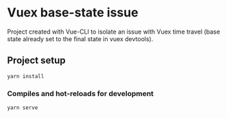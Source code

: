 # Vuex base-state issue

Project created with Vue-CLI to isolate an issue with Vuex time travel (base state already set to the final state in vuex devtools).

## Project setup
```
yarn install
```

### Compiles and hot-reloads for development
```
yarn serve
```
